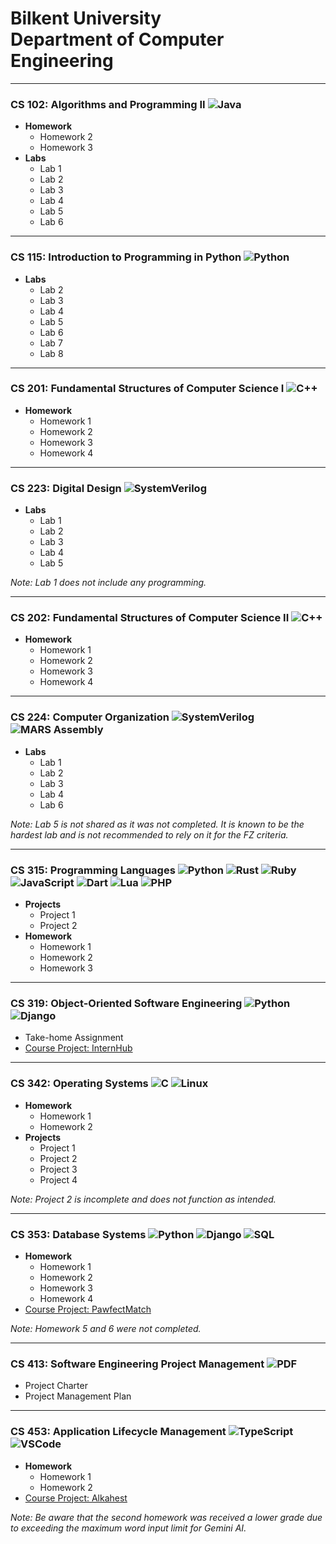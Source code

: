 # Bilkent University<br/>Department of Computer Engineering

---

### CS 102: Algorithms and Programming II ![Java](https://img.shields.io/badge/Java-ED8B00?style=for-the-badge&logo=java&logoColor=white&style=flat-square)

- **Homework**
  - Homework 2
  - Homework 3
- **Labs**
  - Lab 1
  - Lab 2
  - Lab 3
  - Lab 4
  - Lab 5
  - Lab 6

---

### CS 115: Introduction to Programming in Python ![Python](https://img.shields.io/badge/Python-3776AB?style=for-the-badge&logo=python&logoColor=white&style=flat-square)

- **Labs**
  - Lab 2
  - Lab 3
  - Lab 4
  - Lab 5
  - Lab 6
  - Lab 7
  - Lab 8

---

### CS 201: Fundamental Structures of Computer Science I ![C++](https://img.shields.io/badge/C++-00599C?style=for-the-badge&logo=c%2B%2B&logoColor=white&style=flat-square)

- **Homework**
  - Homework 1
  - Homework 2
  - Homework 3
  - Homework 4

---

### CS 223: Digital Design ![SystemVerilog](https://img.shields.io/badge/SystemVerilog-FFB71B?style=for-the-badge&logoColor=white&style=flat-square)

- **Labs**
  - Lab 1
  - Lab 2
  - Lab 3
  - Lab 4
  - Lab 5

*Note: Lab 1 does not include any programming.*

---

### CS 202: Fundamental Structures of Computer Science II ![C++](https://img.shields.io/badge/C++-00599C?style=for-the-badge&logo=c%2B%2B&logoColor=white&style=flat-square)

- **Homework**
  - Homework 1
  - Homework 2
  - Homework 3
  - Homework 4

---

### CS 224: Computer Organization ![SystemVerilog](https://img.shields.io/badge/SystemVerilog-FFB71B?style=for-the-badge&logoColor=white&style=flat-square) ![MARS Assembly](https://img.shields.io/badge/MARS_Assembly-0078D6?style=for-the-badge&logo=assemblyscript&logoColor=white&style=flat-square)

- **Labs**
  - Lab 1
  - Lab 2
  - Lab 3
  - Lab 4
  - Lab 6

*Note: Lab 5 is not shared as it was not completed. It is known to be the hardest lab and is not recommended to rely on it for the FZ criteria.*

---

### CS 315: Programming Languages ![Python](https://img.shields.io/badge/Python-3776AB?style=for-the-badge&logo=python&logoColor=white&style=flat-square) ![Rust](https://img.shields.io/badge/Rust-000000?style=for-the-badge&logo=rust&logoColor=white&style=flat-square) ![Ruby](https://img.shields.io/badge/Ruby-CC342D?style=for-the-badge&logo=ruby&logoColor=white&style=flat-square) ![JavaScript](https://img.shields.io/badge/JavaScript-F7DF1E?style=for-the-badge&logo=javascript&logoColor=black&style=flat-square) ![Dart](https://img.shields.io/badge/Dart-0175C2?style=for-the-badge&logo=dart&logoColor=white&style=flat-square) ![Lua](https://img.shields.io/badge/Lua-2C2D72?style=for-the-badge&logo=lua&logoColor=white&style=flat-square) ![PHP](https://img.shields.io/badge/PHP-777BB4?style=for-the-badge&logo=php&logoColor=white&style=flat-square)

- **Projects**
  - Project 1
  - Project 2
- **Homework**
  - Homework 1
  - Homework 2
  - Homework 3

---

### CS 319: Object-Oriented Software Engineering ![Python](https://img.shields.io/badge/Python-3776AB?style=for-the-badge&logo=python&logoColor=white&style=flat-square) ![Django](https://img.shields.io/badge/Django-092E20?style=for-the-badge&logo=django&logoColor=white&style=flat-square)

- Take-home Assignment
- [Course Project: InternHub](https://github.com/Tuna-Onguner/InternHub)

---

### CS 342: Operating Systems ![C](https://img.shields.io/badge/C-A8B9CC?style=for-the-badge&style=flat-square) ![Linux](https://img.shields.io/badge/Linux-FCC624?style=for-the-badge&logo=linux&logoColor=black&style=flat-square)

- **Homework**
  - Homework 1
  - Homework 2
- **Projects**
  - Project 1
  - Project 2
  - Project 3
  - Project 4

*Note: Project 2 is incomplete and does not function as intended.*

---

### CS 353: Database Systems ![Python](https://img.shields.io/badge/Python-3776AB?style=for-the-badge&logo=python&logoColor=white&style=flat-square) ![Django](https://img.shields.io/badge/Django-092E20?style=for-the-badge&logo=django&logoColor=white&style=flat-square) ![SQL](https://img.shields.io/badge/SQL-4479A1?style=for-the-badge&logo=sql&logoColor=white&style=flat-square)

- **Homework**
  - Homework 1
  - Homework 2
  - Homework 3
  - Homework 4
- [Course Project: PawfectMatch](https://github.com/Tuna-Onguner/PawfectMatch)

*Note: Homework 5 and 6 were not completed.*

---

### CS 413: Software Engineering Project Management ![PDF](https://img.shields.io/badge/PDF-E2231A?style=for-the-badge&logo=adobeacrobatreader&logoColor=white&labelColor=red&color=red&style=flat-square)

- Project Charter
- Project Management Plan

---

### CS 453: Application Lifecycle Management ![TypeScript](https://img.shields.io/badge/TypeScript-007ACC?style=for-the-badge&logo=typescript&logoColor=white&labelColor=blue&style=flat-square) ![VSCode](https://img.shields.io/badge/VSCode-007ACC?style=for-the-badge&logo=visual-studio-code&style=flat-square)

- **Homework**
  - Homework 1
  - Homework 2
- [Course Project: Alkahest](https://github.com/Tuna-Onguner/Alkahest)

*Note: Be aware that the second homework was received a lower grade due to exceeding the maximum word input limit for Gemini AI.*
